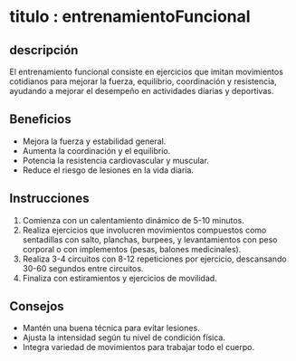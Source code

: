 # titulo : entrenamientoFuncional

## descripción
El entrenamiento funcional consiste en ejercicios que imitan movimientos cotidianos para mejorar la fuerza, equilibrio, coordinación y resistencia, ayudando a mejorar el desempeño en actividades diarias y deportivas.

## Beneficios
- Mejora la fuerza y estabilidad general.
- Aumenta la coordinación y el equilibrio.
- Potencia la resistencia cardiovascular y muscular.
- Reduce el riesgo de lesiones en la vida diaria.

## Instrucciones
1. Comienza con un calentamiento dinámico de 5-10 minutos.
2. Realiza ejercicios que involucren movimientos compuestos como sentadillas con salto, planchas, burpees, y levantamientos con peso corporal o con implementos (pesas, balones medicinales).
3. Realiza 3-4 circuitos con 8-12 repeticiones por ejercicio, descansando 30-60 segundos entre circuitos.
4. Finaliza con estiramientos y ejercicios de movilidad.

## Consejos
- Mantén una buena técnica para evitar lesiones.
- Ajusta la intensidad según tu nivel de condición física.
- Integra variedad de movimientos para trabajar todo el cuerpo.